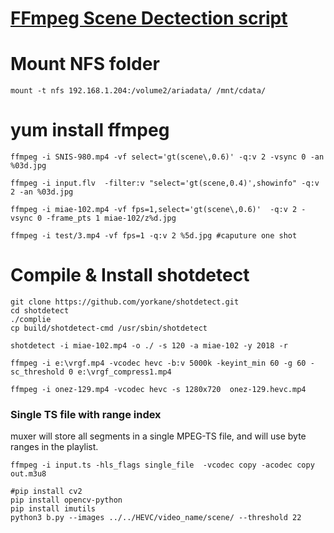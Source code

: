 # [FFmpeg Scene Dectection script](https://github.com/yorkane/yorkane.github.io/issues/8)

# Mount NFS folder
```
mount -t nfs 192.168.1.204:/volume2/ariadata/ /mnt/cdata/
```


# yum install ffmpeg
```
ffmpeg -i SNIS-980.mp4 -vf select='gt(scene\,0.6)' -q:v 2 -vsync 0 -an %03d.jpg

ffmpeg -i input.flv  -filter:v "select='gt(scene,0.4)',showinfo" -q:v 2 -an %03d.jpg

ffmpeg -i miae-102.mp4 -vf fps=1,select='gt(scene\,0.6)'  -q:v 2 -vsync 0 -frame_pts 1 miae-102/z%d.jpg

ffmpeg -i test/3.mp4 -vf fps=1 -q:v 2 %5d.jpg #caputure one shot
```


# Compile & Install shotdetect
```
git clone https://github.com/yorkane/shotdetect.git
cd shotdetect
./complie
cp build/shotdetect-cmd /usr/sbin/shotdetect

shotdetect -i miae-102.mp4 -o ./ -s 120 -a miae-102 -y 2018 -r
```


```
ffmpeg -i e:\vrgf.mp4 -vcodec hevc -b:v 5000k -keyint_min 60 -g 60 -sc_threshold 0 e:\vrgf_compress1.mp4

ffmpeg -i onez-129.mp4 -vcodec hevc -s 1280x720  onez-129.hevc.mp4 

```

### Single TS file with range index
muxer will store all segments in a single MPEG-TS file, and will use byte ranges in the playlist.
```
ffmpeg -i input.ts -hls_flags single_file  -vcodec copy -acodec copy out.m3u8
```


```
#pip install cv2
pip install opencv-python
pip install imutils
python3 b.py --images ../../HEVC/video_name/scene/ --threshold 22
```